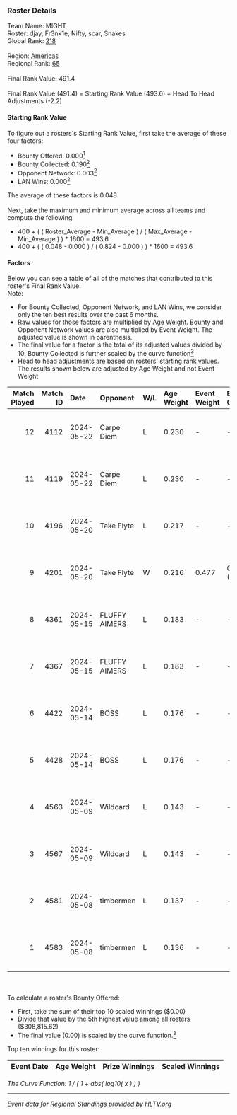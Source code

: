 ### Roster Details<br />
Team Name: MIGHT<br />
Roster: djay, Fr3nk1e, Nifty, scar, Snakes<br />
Global Rank: [218](../../standings_global_2024_10_15.md)<br />
<br />
Region: [Americas]( ../../standings_americas_2024_10_15.md)<br />
Regional Rank: [65]( ../../standings_americas_2024_10_15.md)<br />
<br />
Final Rank Value:  491.4<br />
<br />
Final Rank Value (491.4) = Starting Rank Value (493.6) + Head To Head Adjustments (-2.2)<br />

#### Starting Rank Value<br />
To figure out a rosters's Starting Rank Value, first take the average of these four factors:<br />
- Bounty Offered: 0.000[<sup>1</sup>](#table2)
- Bounty Collected: 0.190[<sup>2</sup>](#table1)
- Opponent Network: 0.003[<sup>2</sup>](#table1)
- LAN Wins: 0.000[<sup>2</sup>](#table1)

The average of these factors is 0.048<br />
<br />
Next, take the maximum and minimum average across all teams and compute the following:<br />
- 400 + ( ( Roster_Average - Min_Average ) / ( Max_Average - Min_Average ) ) * 1600 = 493.6
- 400 + ( ( 0.048 - 0.000 ) / ( 0.824 - 0.000 ) ) * 1600 = 493.6


#### Factors<br />
Below you can see a table of all of the matches that contributed to this roster's Final Rank Value.<br />
Note:<br />

- For Bounty Collected, Opponent Network, and LAN Wins, we consider only the ten best results over the past 6 months.
- Raw values for those factors are multiplied by Age Weight. Bounty and Opponent Network values are also multiplied by Event Weight. The adjusted value is shown in parenthesis.
- The final value for a factor is the total of its adjusted values divided by 10. Bounty Collected is further scaled by the curve function[<sup>3</sup>](#curveFunction)
- Head to head adjustments are based on rosters' starting rank values. The results shown below are adjusted by Age Weight and not Event Weight
<span id="table1"></span><br />


| Match Played | Match ID | Date       | Opponent      | W/L | Age Weight | Event Weight | Bounty Collected | Opponent Network | LAN Wins  | H2H Adj. | Roster                             |
| -: | -: | :- | :- | :- | :- | :- | :- | :- | :- | -: | :- |
|           12 |     4112 | 2024-05-22 | Carpe Diem    | L   | 0.230      | -            | -                | -                | -         |    -1.80 | djay, Fr3nk1e, Nifty, scar, Snakes |
|           11 |     4119 | 2024-05-22 | Carpe Diem    | L   | 0.230      | -            | -                | -                | -         |    -1.82 | djay, Fr3nk1e, Nifty, scar, Snakes |
|           10 |     4196 | 2024-05-20 | Take Flyte    | L   | 0.217      | -            | -                | -                | -         |    -1.02 | djay, Fr3nk1e, Nifty, scar, Snakes |
|            9 |     4201 | 2024-05-20 | Take Flyte    | W   | 0.216      | 0.477        | 0.005 (0.001)    | 0.267 (0.028)    | 0 (0.000) |     5.84 | djay, Fr3nk1e, Nifty, scar, Snakes |
|            8 |     4361 | 2024-05-15 | FLUFFY AIMERS | L   | 0.183      | -            | -                | -                | -         |    -0.78 | djay, Fr3nk1e, Nifty, scar, Snakes |
|            7 |     4367 | 2024-05-15 | FLUFFY AIMERS | L   | 0.183      | -            | -                | -                | -         |    -0.78 | djay, Fr3nk1e, Nifty, scar, Snakes |
|            6 |     4422 | 2024-05-14 | BOSS          | L   | 0.176      | -            | -                | -                | -         |    -0.61 | djay, Fr3nk1e, Nifty, scar, Snakes |
|            5 |     4428 | 2024-05-14 | BOSS          | L   | 0.176      | -            | -                | -                | -         |    -0.61 | djay, Fr3nk1e, Nifty, scar, Snakes |
|            4 |     4563 | 2024-05-09 | Wildcard      | L   | 0.143      | -            | -                | -                | -         |    -0.13 | djay, Fr3nk1e, Nifty, scar, Snakes |
|            3 |     4567 | 2024-05-09 | Wildcard      | L   | 0.143      | -            | -                | -                | -         |    -0.13 | djay, Fr3nk1e, Nifty, scar, Snakes |
|            2 |     4581 | 2024-05-08 | timbermen     | L   | 0.137      | -            | -                | -                | -         |    -0.18 | djay, Fr3nk1e, Nifty, scar, Snakes |
|            1 |     4583 | 2024-05-08 | timbermen     | L   | 0.136      | -            | -                | -                | -         |    -0.18 | djay, Fr3nk1e, Nifty, scar, Snakes |

<br />
<span id="table2"></span><br />
To calculate a roster's Bounty Offered:<br />

- First, take the sum of their top 10 scaled winnings ($0.00)
- Divide that value by the 5th highest value among all rosters ($308,815.62)
- The final value (0.00) is scaled by the curve function.[<sup>3</sup>](#curveFunction)

Top ten winnings for this roster:<br />

| Event Date | Age Weight | Prize Winnings | Scaled Winnings |
| :- | -: | :- | :- |


<span id="curveFunction"></span>_The Curve Function: 1 / ( 1 + abs( log10( x ) ) )_<br />

---
_Event data for Regional Standings provided by HLTV.org_<br />
